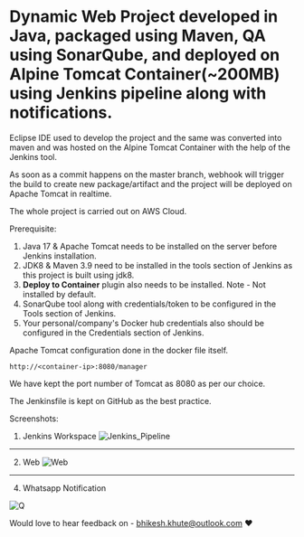# Dynamic Web Project developed in Java, packaged using Maven, QA using SonarQube, and deployed on Alpine Tomcat Container(~200MB) using Jenkins pipeline along with notifications.
Eclipse IDE used to develop the project and the same was converted into maven and was hosted on the Alpine Tomcat Container with the help of the Jenkins tool.

As soon as a commit happens on the master branch, webhook will trigger the build to create new package/artifact and the project will be deployed on Apache Tomcat in realtime.

The whole project is carried out on AWS Cloud.

Prerequisite:
1. Java 17 & Apache Tomcat needs to be installed on the server before Jenkins installation.
2. JDK8 & Maven 3.9 need to be installed in the tools section of Jenkins as this project is built using jdk8.
3. **Deploy to Container** plugin also needs to be installed. Note - Not installed by default.
4. SonarQube tool along with credentials/token to be configured in the Tools section of Jenkins.
5. Your personal/company's Docker hub credentials also should be configured in the Credentials section of Jenkins.

Apache Tomcat configuration done in the docker file itself.
```
http://<container-ip>:8080/manager
```

We have kept the port number of Tomcat as 8080 as per our choice.

The Jenkinsfile is kept on GitHub as the best practice. 

Screenshots:

1. Jenkins Workspace
![Jenkins_Pipeline](https://github.com/norfluxX/Docker-Java-WebApp-DevOps-Pipeline/assets/35907619/2a19ff18-25d8-4200-a744-728bae95ea0a)

---
2. Web 
![Web](https://github.com/norfluxX/Docker-Java-WebApp-DevOps-Pipeline/assets/35907619/5de9ff05-d48c-4ac8-b4ea-594433319856)

---
4. Whatsapp Notification

![Q](https://github.com/norfluxX/Docker-Java-WebApp-DevOps-Pipeline/assets/35907619/e0acb9d9-e764-4d0b-8f4a-b5bda9afb37b)


Would love to hear feedback on - bhikesh.khute@outlook.com :heart:




